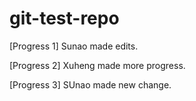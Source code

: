# git-test-repo
[Progress 1] Sunao made edits.

[Progress 2] Xuheng made more progress.

[Progress 3] SUnao made new change.